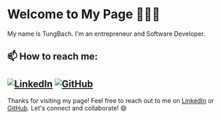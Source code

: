 # Welcome to My Page 👋👋👋

My name is TungBach. I'm an entrepreneur and Software Developer.

## 📫 How to reach me:
[![LinkedIn](https://i.stack.imgur.com/gVE0j.png)](https://www.linkedin.com/in/tuzg-bach-3a0b041aa/)
[![GitHub](https://i.stack.imgur.com/tskMh.png)](https://github.com/tuzgbach)
---

Thanks for visiting my page! Feel free to reach out to me on [LinkedIn](https://www.linkedin.com/in/tuzg-bach-3a0b041aa/) or [GitHub](https://github.com/tuzgbach). Let's connect and collaborate! 😄
